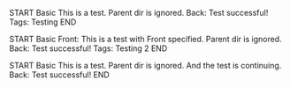 <!-- NOT A CARD BECAUSE ITS IGNORED -->
START
Basic
This is a test. Parent dir is ignored.
Back: Test successful!
Tags: Testing
END

<!-- NOT A CARD BECAUSE ITS IGNORED -->
START
Basic
Front: This is a test with Front specified. Parent dir is ignored.
Back: Test successful!
Tags: Testing 2
END

<!-- NOT A CARD BECAUSE ITS IGNORED -->
START
Basic
This is a test. Parent dir is ignored.
And the test is continuing.
Back: Test successful!
END